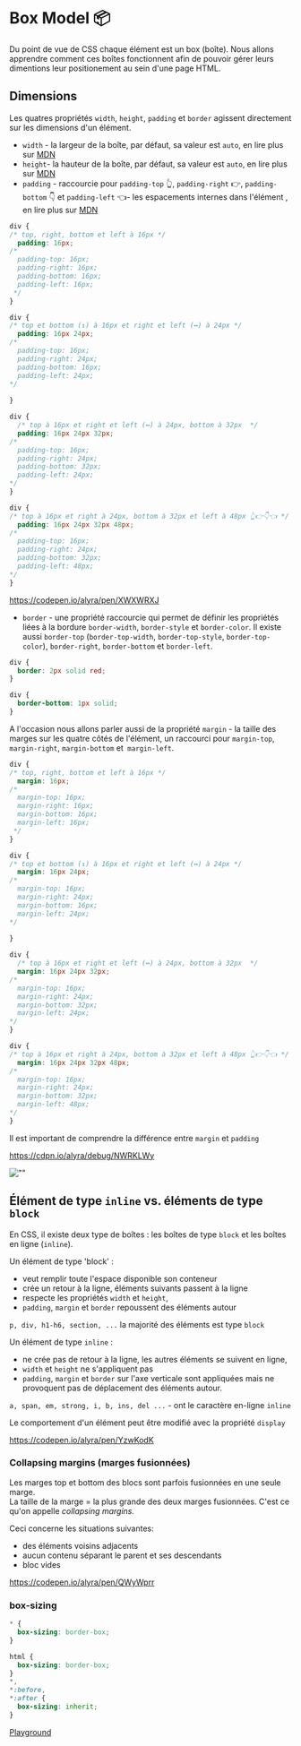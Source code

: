# Box Model 📦

Du point de vue de CSS chaque élément est un box (boîte). Nous allons apprendre comment ces boîtes fonctionnent afin de pouvoir gérer leurs dimentions leur positionement au sein d'une page HTML.

## Dimensions

Les quatres  propriétés `width`, `height`, `padding` et `border` agissent directement sur les dimensions d'un élément.

- `width` - la largeur de la boîte, par défaut, sa valeur est `auto`, en lire plus sur [MDN](https://developer.mozilla.org/fr/docs/Web/CSS/width)
- `height`- la hauteur de la boîte, par défaut, sa valeur est `auto`, en lire plus sur [MDN](https://developer.mozilla.org/fr/docs/Web/CSS/height)
- `padding` - raccourcie pour `padding-top` 👆, `padding-right` 👉, `padding-bottom` 👇 et `padding-left` 👈- les espacements internes dans l'élément , en lire plus sur [MDN](https://developer.mozilla.org/fr/docs/Web/CSS/padding)

```css
div {
/* top, right, bottom et left à 16px */
  padding: 16px;
/*
  padding-top: 16px;
  padding-right: 16px;
  padding-bottom: 16px;
  padding-left: 16px;
 */
}
```

```css
div {
/* top et bottom (↕️) à 16px et right et left (↔️) à 24px */
  padding: 16px 24px;
/*
  padding-top: 16px;
  padding-right: 24px;
  padding-bottom: 16px;
  padding-left: 24px;
*/
  
}
```

```css
div {
  /* top à 16px et right et left (↔️) à 24px, bottom à 32px  */
  padding: 16px 24px 32px;
/*
  padding-top: 16px;
  padding-right: 24px;
  padding-bottom: 32px;
  padding-left: 24px;
*/
}
```

```css
div {
/* top à 16px et right à 24px, bottom à 32px et left à 48px 👆👉👇👈 */
  padding: 16px 24px 32px 48px;
/*
  padding-top: 16px;
  padding-right: 24px;
  padding-bottom: 32px;
  padding-left: 48px;
*/
}
```

https://codepen.io/alyra/pen/XWXWRXJ

- `border` - une propriété raccourcie qui permet de définir les propriétés liées à la bordure `border-width`, `border-style` et `border-color`. Il existe aussi `border-top` (`border-top-width`, `border-top-style`, `border-top-color`), `border-right`, `border-bottom` et `border-left`.

```css
div {
  border: 2px solid red;
}
```

```css
div {
  border-bottom: 1px solid;
}
```


A l'occasion nous allons parler aussi de la propriété `margin` - la taille des marges sur les quatre côtés de l'élément, un raccourci pour `margin-top`, `margin-right`, `margin-bottom` et` margin-left`.

```css
div {
/* top, right, bottom et left à 16px */
  margin: 16px;
/*
  margin-top: 16px;
  margin-right: 16px;
  margin-bottom: 16px;
  margin-left: 16px;
 */
}
```

```css
div {
/* top et bottom (↕️) à 16px et right et left (↔️) à 24px */
  margin: 16px 24px;
/*
  margin-top: 16px;
  margin-right: 24px;
  margin-bottom: 16px;
  margin-left: 24px;
*/
  
}
```

```css
div {
  /* top à 16px et right et left (↔️) à 24px, bottom à 32px  */
  margin: 16px 24px 32px;
/*
  margin-top: 16px;
  margin-right: 24px;
  margin-bottom: 32px;
  margin-left: 24px;
*/
}
```

```css
div {
/* top à 16px et right à 24px, bottom à 32px et left à 48px 👆👉👇👈 */
  margin: 16px 24px 32px 48px;
/*
  margin-top: 16px;
  margin-right: 24px;
  margin-bottom: 32px;
  margin-left: 48px;
*/
}
```

Il est important de comprendre la différence entre `margin` et `padding`

https://cdpn.io/alyra/debug/NWRKLWy

![""](https://wptemplates.pehaa.com/assets/alyra/margin-padding.png)

## Élément de type `inline`  vs. éléments de type `block`

En CSS, il existe deux type de boîtes : les boîtes de type `block` et les boîtes en ligne (`inline`).

Un élément de type 'block'  :
- veut remplir toute l'espace disponible  son conteneur
- crée un retour à la ligne, éléments suivants passent à la ligne
- respecte les propriétés `width` et `height`, 
- `padding`, `margin` et `border` repoussent des éléments autour

`p, div, h1-h6, section, ...` la majorité des éléments est type `block`

Un élément de type `inline` :

- ne crée pas de retour à la ligne, les autres éléments se suivent en ligne,
- `width` et `height` ne s'appliquent pas
- `padding`, `margin` et `border` sur l'axe verticale sont appliquées mais ne provoquent pas de déplacement des éléments autour.

`a, span, em, strong, i, b, ins, del ...` - ont le caractère en-ligne `inline`

Le comportement d'un élément peut être modifié avec la propriété `display`

https://codepen.io/alyra/pen/YzwKodK

### Collapsing margins (marges fusionnées)

Les marges top et bottom des blocs sont parfois fusionnées en une seule marge.  
La taille de la marge = la plus grande des deux marges fusionnées. C'est ce qu'on appelle _collapsing margins._

Ceci concerne les situations suivantes:

- des éléments voisins adjacents
- aucun contenu séparant le parent et ses descendants
- bloc vides

https://codepen.io/alyra/pen/QWyWprr

### box-sizing

```css
* {
  box-sizing: border-box;
}
```

```css
html {
  box-sizing: border-box;
}
*,
*:before,
*:after {
  box-sizing: inherit;
}
```

[Playground](https://cdpn.io/alyra/debug/416abba364963b2efce1b467ed776f87)
